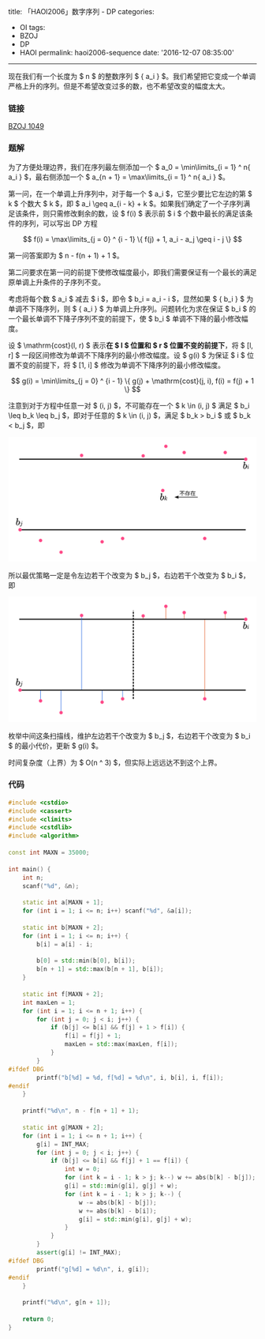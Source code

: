 title: 「HAOI2006」数字序列 - DP
categories:
  - OI
tags:
  - BZOJ
  - DP
  - HAOI
permalink: haoi2006-sequence
date: '2016-12-07 08:35:00'
---

现在我们有一个长度为 $ n $ 的整数序列 $ \{ a_i \} $。我们希望把它变成一个单调严格上升的序列。但是不希望改变过多的数，也不希望改变的幅度太大。

<!-- more -->

### 链接

[BZOJ 1049](http://www.lydsy.com/JudgeOnline/problem.php?id=1049)

### 题解

为了方便处理边界，我们在序列最左侧添加一个 $ a_0 = \min\limits_{i = 1} ^ n\{ a_i \} $，最右侧添加一个 $ a_{n + 1} = \max\limits_{i = 1} ^ n\{ a_i \} $。

第一问，在一个单调上升序列中，对于每一个 $ a_i $，它至少要比它左边的第 $ k $ 个数大 $ k $，即 $ a_i \geq a_{i - k} + k $。如果我们确定了一个子序列满足该条件，则只需修改剩余的数，设 $ f(i) $ 表示前 $ i $ 个数中最长的满足该条件的序列，可以写出 DP 方程

$$ f(i) = \max\limits_{j = 0} ^ {i - 1} \{ f(j) + 1, a_i - a_j \geq i - j \} $$

第一问答案即为 $ n - f(n + 1) + 1 $。

第二问要求在第一问的前提下使修改幅度最小，即我们需要保证有一个最长的满足原单调上升条件的子序列不变。

考虑将每个数 $ a_i $ 减去 $ i $，即令 $ b_i = a_i - i $，显然如果 $ \{ b_i \} $ 为单调不下降序列，则 $ \{ a_i \} $ 为单调上升序列。问题转化为求在保证 $ b_i $ 的一个最长单调不下降子序列不变的前提下，使 $ b_i $ 单调不下降的最小修改幅度。

设 $ \mathrm{cost}(l, r) $ 表示**在 $ l $ 位置和 $ r $ 位置不变的前提下**，将 $ [l, r] $ 一段区间修改为单调不下降序列的最小修改幅度。设 $ g(i) $ 为保证 $ i $ 位置不变的前提下，将 $ [1, i] $ 修改为单调不下降序列的最小修改幅度。

$$ g(i) = \min\limits_{j = 0} ^ {i - 1} \{ g(j) + \mathrm{cost}(j, i), f(i) = f(j) + 1 \} $$

注意到对于方程中任意一对 $ (i, j) $，不可能存在一个 $ k \in (i, j) $ 满足 $ b_i \leq b_k \leq b_j $，即对于任意的 $ k \in (i, j) $，满足 $ b_k > b_i $ 或 $ b_k < b_j $，即

![](haoi2006-sequence/1.svg)

所以最优策略一定是令左边若干个改变为 $ b_j $，右边若干个改变为 $ b_i $，即

![](haoi2006-sequence/2.svg)

枚举中间这条扫描线，维护左边若干个改变为 $ b_j $，右边若干个改变为 $ b_i $ 的最小代价，更新 $ g(i) $。

时间复杂度（上界）为 $ O(n ^ 3) $，但实际上远远达不到这个上界。

### 代码

```cpp
#include <cstdio>
#include <cassert>
#include <climits>
#include <cstdlib>
#include <algorithm>

const int MAXN = 35000;

int main() {
    int n;
    scanf("%d", &n);

    static int a[MAXN + 1];
    for (int i = 1; i <= n; i++) scanf("%d", &a[i]);

    static int b[MAXN + 2];
    for (int i = 1; i <= n; i++) {
        b[i] = a[i] - i;

        b[0] = std::min(b[0], b[i]);
        b[n + 1] = std::max(b[n + 1], b[i]);
    }

    static int f[MAXN + 2];
    int maxLen = 1;
    for (int i = 1; i <= n + 1; i++) {
        for (int j = 0; j < i; j++) {
            if (b[j] <= b[i] && f[j] + 1 > f[i]) {
                f[i] = f[j] + 1;
                maxLen = std::max(maxLen, f[i]);
            }
        }
#ifdef DBG
        printf("b[%d] = %d, f[%d] = %d\n", i, b[i], i, f[i]);
#endif
    }

    printf("%d\n", n - f[n + 1] + 1);

    static int g[MAXN + 2];
    for (int i = 1; i <= n + 1; i++) {
        g[i] = INT_MAX;
        for (int j = 0; j < i; j++) {
            if (b[j] <= b[i] && f[j] + 1 == f[i]) {
                int w = 0;
                for (int k = i - 1; k > j; k--) w += abs(b[k] - b[j]);
                g[i] = std::min(g[i], g[j] + w);
                for (int k = i - 1; k > j; k--) {
                    w -= abs(b[k] - b[j]);
                    w += abs(b[k] - b[i]);
                    g[i] = std::min(g[i], g[j] + w);
                }
            }
        }
        assert(g[i] != INT_MAX);
#ifdef DBG
        printf("g[%d] = %d\n", i, g[i]);
#endif
    }

    printf("%d\n", g[n + 1]);

    return 0;
}
```